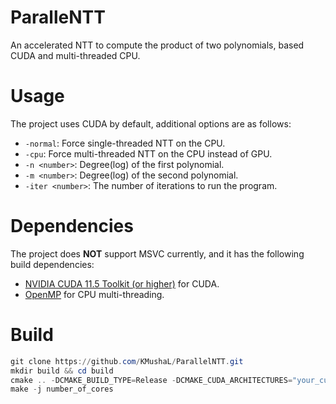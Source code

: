 # ParalleNTT

An accelerated NTT to compute the product of two polynomials, based CUDA and multi-threaded CPU. 

# Usage

The project uses CUDA by default, additional options are as follows:

- `-normal`: Force single-threaded NTT on the CPU.
- `-cpu`: Force multi-threaded NTT on the CPU instead of GPU.  
- `-n <number>`: Degree(log) of the first polynomial. 
- `-m <number>`: Degree(log) of the second polynomial.
- `-iter <number>`: The number of iterations to run the program. 

# Dependencies

The project does **NOT** support MSVC currently, and it has the following build dependencies:

- [NVIDIA CUDA 11.5 Toolkit (or higher)](https://developer.nvidia.com/cuda-toolkit) for CUDA.
- [OpenMP](https://www.openmp.org/) for CPU multi-threading.

# Build

```powershell
git clone https://github.com/KMushaL/ParallelNTT.git
mkdir build && cd build
cmake .. -DCMAKE_BUILD_TYPE=Release -DCMAKE_CUDA_ARCHITECTURES="your_cuda_compute_capability"
make -j number_of_cores
```

